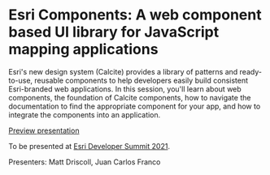 # Esri Components: A web component based UI library for JavaScript mapping applications

Esri's new design system (Calcite) provides a library of patterns and ready-to-use, reusable components to help developers easily build consistent Esri-branded web applications. In this session, you'll learn about web components, the foundation of Calcite components, how to navigate the documentation to find the appropriate component for your app, and how to integrate the components into an application.

[Preview presentation](https://jcfranco.github.io/dev-summit-2021-design-system-components/slides/)

To be presented at [Esri Developer Summit 2021](http://www.esri.com/events/devsummit).

Presenters: Matt Driscoll, Juan Carlos Franco
